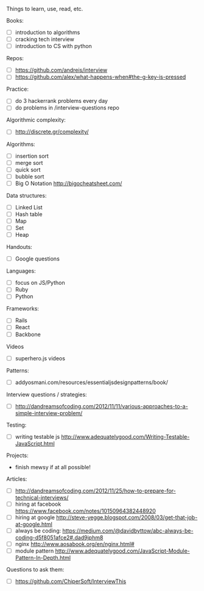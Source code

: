 Things to learn, use, read, etc.

Books:
- [ ] introduction to algorithms
- [ ] cracking tech interview
- [ ] introduction to CS with python

Repos:
- [ ] https://github.com/andreis/interview
- [ ] https://github.com/alex/what-happens-when#the-g-key-is-pressed

Practice:
- [ ] do 3 hackerrank problems every day
- [ ] do problems in /interview-questions repo

Algorithmic complexity:
- [ ] http://discrete.gr/complexity/

Algorithms:
- [ ] insertion sort
- [ ] merge sort
- [ ] quick sort
- [ ] bubble sort
- [ ] Big O Notation http://bigocheatsheet.com/

Data structures:
- [ ] Linked List
- [ ] Hash table
- [ ] Map
- [ ] Set
- [ ] Heap

Handouts:
- [ ] Google questions

Languages:
- [ ] focus on JS/Python
- [ ] Ruby
- [ ] Python

Frameworks:
- [ ] Rails
- [ ] React
- [ ] Backbone

Videos
- [ ] superhero.js videos

Patterns:
- [ ] addyosmani.com/resources/essentialjsdesignpatterns/book/

Interview questions / strategies:
- [ ] http://dandreamsofcoding.com/2012/11/11/various-approaches-to-a-simple-interview-problem/

Testing:
- [ ] writing testable js http://www.adequatelygood.com/Writing-Testable-JavaScript.html

Projects:
- finish mewsy if at all possible!

Articles:
- [ ] http://dandreamsofcoding.com/2012/11/25/how-to-prepare-for-technical-interviews/
- [ ] hiring at facebook https://www.facebook.com/notes/10150964382448920
- [ ] hiring at google http://steve-yegge.blogspot.com/2008/03/get-that-job-at-google.html
- [ ] always be coding: https://medium.com/@davidbyttow/abc-always-be-coding-d5f8051afce2#.dad9jphm8
- [ ] nginx http://www.aosabook.org/en/nginx.html#
- [ ] module pattern http://www.adequatelygood.com/JavaScript-Module-Pattern-In-Depth.html

Questions to ask them:
- [ ] https://github.com/ChiperSoft/InterviewThis